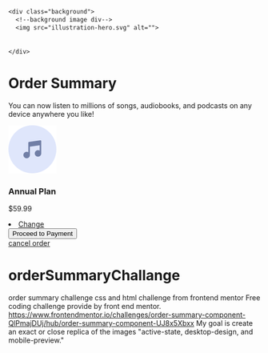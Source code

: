 <!DOCTYPE html>
<html lang="en" dir="ltr">
  <head>
    <meta name="viewport" content="width=device-width,initial-scale=1,minimum-scale=1">
    <meta charset="utf-8">
    <link rel="stylesheet" href="order-summary.css">
    <title></title>
  </head>
  <body>
<div class="form">


    <div class="background">
      <!--background image div-->
      <img src="illustration-hero.svg" alt="">


    </div>
<div class="orderSum">
  <h1>Order Summary</h1>
  <div class="subtext">
  <p>You can now listen to millions of
     songs, audiobooks, and podcasts on any device
     anywhere you like!</p>
  </div>
</div>

<div class="plan">
  <div class="note"> <img src="icon-music.svg" alt=""></div>
  <div class="type"> <h3>Annual Plan</h3><p>$59.99</p></div>
  <li><a href="#">Change</a></li>

</div>
<div class="buttons">
  <button type="button" name="button">Proceed to Payment</button>
  <br><a href="#">cancel order</a>

</div>
</div>
  </body>
</html>


# orderSummaryChallange
order summary challenge css and html challenge from frontend mentor
Free coding challenge provide by front end mentor. 
https://www.frontendmentor.io/challenges/order-summary-component-QlPmajDUj/hub/order-summary-component-UJ8x5Xbxx
My goal is create an exact or close replica of the images "active-state, desktop-design, and mobile-preview."
